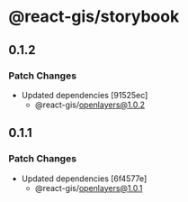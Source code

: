 # @react-gis/storybook

## 0.1.2

### Patch Changes

- Updated dependencies [91525ec]
  - @react-gis/openlayers@1.0.2

## 0.1.1

### Patch Changes

- Updated dependencies [6f4577e]
  - @react-gis/openlayers@1.0.1
